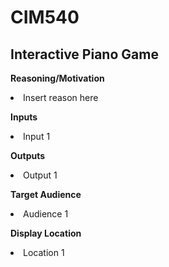 # CIM540

## Interactive Piano Game

<p><b>Reasoning/Motivation</b>
<li>Insert reason here</li>
</p>

<p><b>Inputs</b>
<li>Input 1</li>
</p>

<p><b>Outputs</b>
<li>Output 1</li>
</p>

<p><b>Target Audience</b>
<li>Audience 1</li>
</p>

<p><b>Display Location</b>
<li>Location 1</li>
</p>
